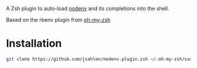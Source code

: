 A Zsh plugin to auto-load [nodenv](https://github.com/nodenv/nodenv) and its completions into the shell.

Based on the rbenv plugin from [oh-my-zsh](https://github.com/robbyrussell/oh-my-zsh)

# Installation

```sh
git clone https://github.com/jsahlen/nodenv.plugin.zsh ~/.oh-my-zsh/custom/plugins/nodenv.plugin.zsh
```
